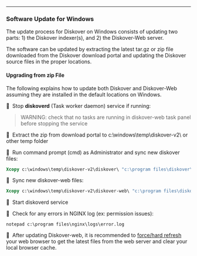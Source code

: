 ___
### Software Update for Windows

The update process for Diskover on Windows consists of updating two parts: 1) the Diskover indexer(s), and 2) the Diskover-Web server.

The software can be updated by extracting the latest tar.gz or zip file downloaded from the Diskover download portal and updating the Diskover source files in the proper locations.

#### Upgrading from zip File

The following explains how to update both Diskover and Diskover-Web assuming they are installed in the default locations on Windows.

🔴 &nbsp;Stop **diskoverd** (Task worker daemon) service if running:
>WARNING: check that no tasks are running in diskover-web task panel before stopping the service

🔴 &nbsp;Extract the zip from download portal to c:\windows\temp\diskover-v2\ or other temp folder

🔴 &nbsp;Run command prompt (cmd) as Administrator and sync new diskover files:

```cmd
Xcopy c:\windows\temp\diskover-v2\diskover\ "c:\program files\diskover\" /e /d /c /y
```

🔴 &nbsp;Sync new diskover-web files:
```cmd
Xcopy c:\windows\temp\diskover-v2\diskover-web\ "c:\program files\diskover-web\" /e /d /c /y
```

🔴 &nbsp;Start diskoverd service

🔴 &nbsp;Check for any errors in NGINX log (ex: permission issues):
```
notepad c:\program files\nginx\logs\error.log
```

🔴 &nbsp;After updating Diskover-web, it is recommended to [force/hard refresh](https://fabricdigital.co.nz/blog/how-to-hard-refresh-your-browser-and-clear-cache) your web browser to get the latest files from the web server and clear your local browser cache.
